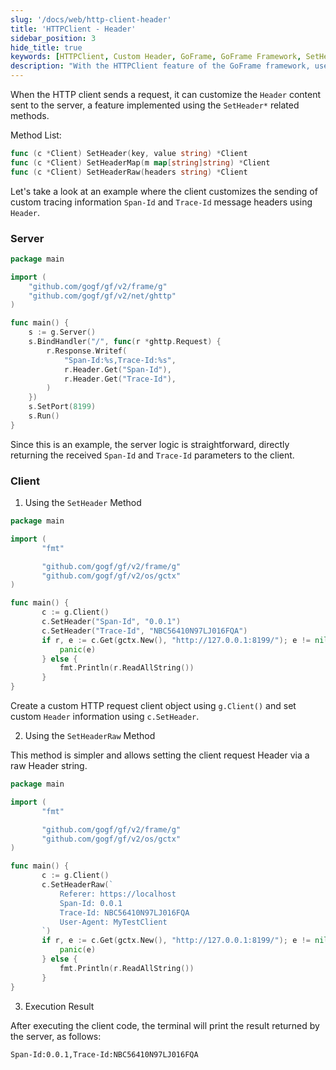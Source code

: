```yaml
---
slug: '/docs/web/http-client-header'
title: 'HTTPClient - Header'
sidebar_position: 3
hide_title: true
keywords: [HTTPClient, Custom Header, GoFrame, GoFrame Framework, SetHeader, Header Method, Span-Id, Trace-Id, HTTP Request, Client]
description: "With the HTTPClient feature of the GoFrame framework, users can customize the Header information of HTTP requests. This article introduces how to set and send Headers using methods like SetHeader, SetHeaderMap, and SetHeaderRaw, thus implementing custom tracing information such as Span-Id and Trace-Id. Simple code examples demonstrate how the client interacts with the server and returns results."
---
```


When the HTTP client sends a request, it can customize the `Header` content sent to the server, a feature implemented using the `SetHeader*` related methods.

Method List:

```go
func (c *Client) SetHeader(key, value string) *Client
func (c *Client) SetHeaderMap(m map[string]string) *Client
func (c *Client) SetHeaderRaw(headers string) *Client
```

Let's take a look at an example where the client customizes the sending of custom tracing information `Span-Id` and `Trace-Id` message headers using `Header`.

### Server

```go
package main

import (
    "github.com/gogf/gf/v2/frame/g"
    "github.com/gogf/gf/v2/net/ghttp"
)

func main() {
    s := g.Server()
    s.BindHandler("/", func(r *ghttp.Request) {
        r.Response.Writef(
            "Span-Id:%s,Trace-Id:%s",
            r.Header.Get("Span-Id"),
            r.Header.Get("Trace-Id"),
        )
    })
    s.SetPort(8199)
    s.Run()
}
```

Since this is an example, the server logic is straightforward, directly returning the received `Span-Id` and `Trace-Id` parameters to the client.

### Client

1. Using the `SetHeader` Method

```go
package main

import (
       "fmt"

       "github.com/gogf/gf/v2/frame/g"
       "github.com/gogf/gf/v2/os/gctx"
)

func main() {
       c := g.Client()
       c.SetHeader("Span-Id", "0.0.1")
       c.SetHeader("Trace-Id", "NBC56410N97LJ016FQA")
       if r, e := c.Get(gctx.New(), "http://127.0.0.1:8199/"); e != nil {
           panic(e)
       } else {
           fmt.Println(r.ReadAllString())
       }
}
```

Create a custom HTTP request client object using `g.Client()` and set custom `Header` information using `c.SetHeader`.

2. Using the `SetHeaderRaw` Method

This method is simpler and allows setting the client request Header via a raw Header string.

```go
package main

import (
       "fmt"

       "github.com/gogf/gf/v2/frame/g"
       "github.com/gogf/gf/v2/os/gctx"
)

func main() {
       c := g.Client()
       c.SetHeaderRaw(`
           Referer: https://localhost
           Span-Id: 0.0.1
           Trace-Id: NBC56410N97LJ016FQA
           User-Agent: MyTestClient
       `)
       if r, e := c.Get(gctx.New(), "http://127.0.0.1:8199/"); e != nil {
           panic(e)
       } else {
           fmt.Println(r.ReadAllString())
       }
}
```

3. Execution Result

After executing the client code, the terminal will print the result returned by the server, as follows:

```
Span-Id:0.0.1,Trace-Id:NBC56410N97LJ016FQA
```